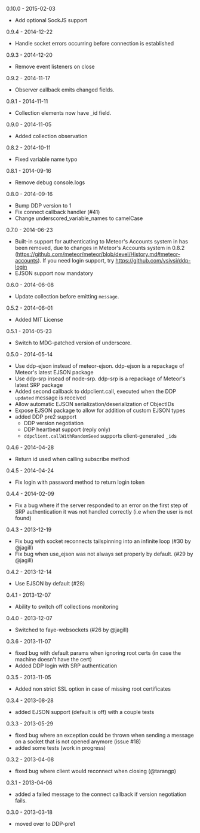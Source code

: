 0.10.0 - 2015-02-03

  - Add optional SockJS support

0.9.4 - 2014-12-22

  - Handle socket errors occurring before connection is established

0.9.3 - 2014-12-20

  - Remove event listeners on close

0.9.2 - 2014-11-17

  - Observer callback emits changed fields.

0.9.1 - 2014-11-11

  - Collection elements now have _id field.

0.9.0 - 2014-11-05

  - Added collection observation

0.8.2 - 2014-10-11

  - Fixed variable name typo

0.8.1 - 2014-09-16

  - Remove debug console.logs

0.8.0 - 2014-09-16

  - Bump DDP version to 1
  - Fix connect callback handler (#41)
  - Change underscored_variable_names to camelCase

0.7.0 - 2014-06-23

  - Built-in support for authenticating to Meteor's Accounts system in has
    been removed, due to changes in Meteor's Accounts system in 0.8.2
    (https://github.com/meteor/meteor/blob/devel/History.md#meteor-accounts).
    If you need login support, try https://github.com/vsivsi/ddp-login
  - EJSON support now mandatory

0.6.0 - 2014-06-08

  - Update collection before emitting `message`.

0.5.2 - 2014-06-01

  - Added MIT License

0.5.1 - 2014-05-23

  - Switch to MDG-patched version of underscore.

0.5.0 - 2014-05-14

  - Use ddp-ejson instead of meteor-ejson. ddp-ejson is a repackage of
    Meteor's latest EJSON package
  - Use ddp-srp insead of node-srp. ddp-srp is a repackage of Meteor's
    latest SRP package
  - Added second callback to ddpclient.call, executed when the DDP
    `updated` message is received
  - Allow automatic EJSON serialization/deserialization of ObjectIDs
  - Expose EJSON package to allow for addition of custom EJSON types
  - added DDP pre2 support
    - DDP version negotiation
    - DDP heartbeat support (reply only)
    - `ddpclient.callWithRandomSeed` supports client-generated `_id`s

0.4.6 - 2014-04-28

  - Return id used when calling subscribe method

0.4.5 - 2014-04-24

  - Fix login with password method to return login token

0.4.4 - 2014-02-09

  - Fix a bug where if the server responded to an error on the first
    step of SRP authentication it was not handled correctly (i.e when
    the user is not found)

0.4.3 - 2013-12-19

  - Fix bug with socket reconnects tailspinning into an infinite loop
    (#30 by @jagill)
  - Fix bug when use_ejson was not always set properly by default.
    (#29 by @jagill)

0.4.2 - 2013-12-14

  - Use EJSON by default (#28)

0.4.1 - 2013-12-07

  - Ability to switch off collections monitoring

0.4.0 - 2013-12-07

  - Switched to faye-websockets (#26 by @jagill)

0.3.6 - 2013-11-07

  - fixed bug with default params when ignoring root certs (in case the
    machine doesn't have the cert)
  - Added DDP login with SRP authentication

0.3.5 - 2013-11-05

 - Added non strict SSL option in case of missing root certificates

0.3.4 - 2013-08-28

 - added EJSON support (default is off) with a couple tests

0.3.3 - 2013-05-29

 - fixed bug where an exception could be thrown when sending a message on
   a socket that is not opened anymore (issue #18)
 - added some tests (work in progress)

0.3.2 - 2013-04-08

  - fixed bug where client would reconnect when closing (@tarangp)

0.3.1 - 2013-04-06

  - added a failed message to the connect callback if version negotiation
    fails.

0.3.0 - 2013-03-18

  - moved over to DDP-pre1
